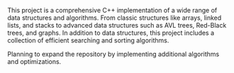This project is a comprehensive C++ implementation of a wide range of data structures and algorithms. From classic structures like arrays, linked lists, and stacks to advanced data structures such as AVL trees, Red-Black trees, and graphs.
In addition to data structures, this project includes a collection of efficient searching and sorting algorithms.

Planning to expand the repository by implementing additional algorithms and optimizations.

